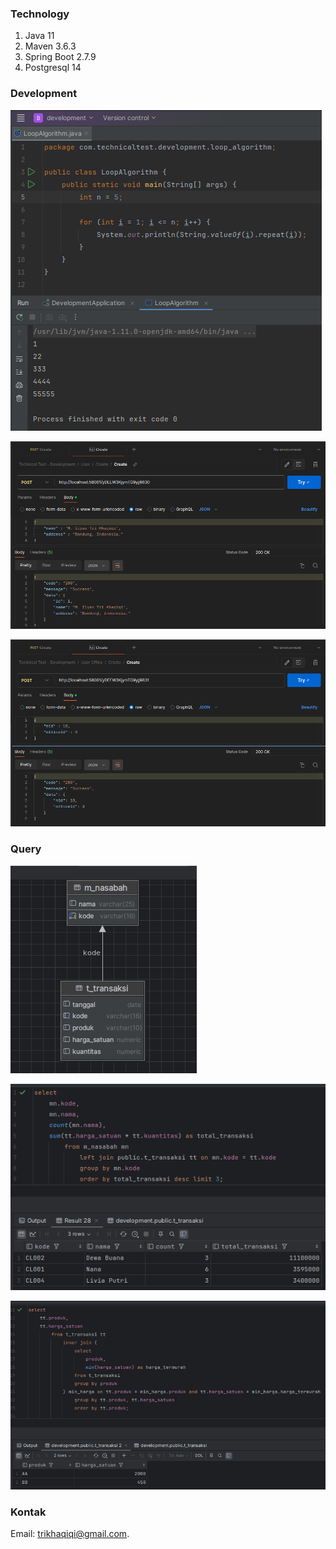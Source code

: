 ### Technology
1. Java 11
2. Maven 3.6.3
3. Spring Boot 2.7.9
4. Postgresql 14

### Development

![App Screenshot](https://github.com/trikhaqiqi/TechnicalTest/blob/main/results/development_case_1.png?raw=true)

![App Screenshot](https://github.com/trikhaqiqi/TechnicalTest/blob/main/results/development_case_2.png?raw=true)

![App Screenshot](https://github.com/trikhaqiqi/TechnicalTest/blob/main/results/development_case_3.png?raw=true)

### Query

![App Screenshot](https://github.com/trikhaqiqi/TechnicalTest/blob/main/results/query_database.png?raw=true)

![App Screenshot](https://github.com/trikhaqiqi/TechnicalTest/blob/main/results/query_case_1.png?raw=true)

![App Screenshot](https://github.com/trikhaqiqi/TechnicalTest/blob/main/results/query_case_2.png?raw=true)

### Kontak
Email: [trikhaqiqi@gmail.com](mailto:trikhaqiqi@gmail.com).